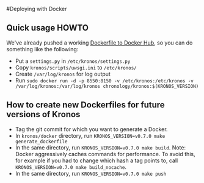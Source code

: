 #Deploying with Docker

## Quick usage HOWTO

We've already pushed a working [Dockerfile to Docker Hub](https://registry.hub.docker.com/u/chronology/kronos/), so you can do something like the following:

  * Put a `settings.py` in `/etc/kronos/settings.py`
  * Copy `kronos/scripts/uwsgi.ini` to `/etc/kronos/`
  * Create `/var/log/kronos` for log output
  * Run `sudo docker run -d -p 8550:8150 -v /etc/kronos:/etc/kronos -v /var/log/kronos:/var/log/kronos chronology/kronos:$(KRONOS_VERSION)`

## How to create new Dockerfiles for future versions of Kronos

  * Tag the git commit for which you want to generate a Docker.
  * In `kronos/docker` directory, run `KRONOS_VERSION=v0.7.0 make generate_dockerfile`
  * In the same directory, run `KRONOS_VERSION=v0.7.0 make build`. Note: Docker aggressively caches commands for performance.  To avoid this, for example if you had to change which hash a tag points to, call `KRONOS_VERSION=v0.7.0 make build_nocache`.
  * In the same directory, run `KRONOS_VERSION=v0.7.0 make push`
